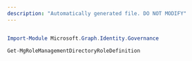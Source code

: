 ```yaml
---
description: "Automatically generated file. DO NOT MODIFY"
---
```


```powershell

Import-Module Microsoft.Graph.Identity.Governance

Get-MgRoleManagementDirectoryRoleDefinition

```